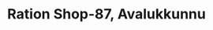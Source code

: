 ---
title: "Ration Shop-87, Avalukkunnu"
url: /avalukkunnu/ration-shop-87-avalukkunnu/
shop: convenience
---